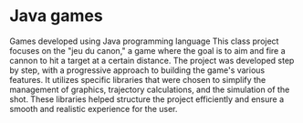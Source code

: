 # Java games
Games developed using Java programming language
This class project focuses on the "jeu du canon," a game where the goal is to aim and fire a cannon to hit a target at a certain distance. The project was developed step by step, with a progressive approach to building the game's various features. It utilizes specific libraries that were chosen to simplify the management of graphics, trajectory calculations, and the simulation of the shot. These libraries helped structure the project efficiently and ensure a smooth and realistic experience for the user.
